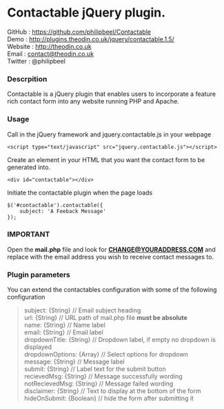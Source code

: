 Contactable jQuery plugin.
========================================================

GitHub  : https://github.com/philipbeel/Contactable<br/>
Demo    : http://plugins.theodin.co.uk/jquery/contactable.1.5/<br/>
Website : http://theodin.co.uk<br/>
Email   : contact@theodin.co.uk<br/>
Twitter : @philipbeel<br/>

### Descrpition
Contactable is a jQuery plugin that enables users to incorporate a feature rich contact form into any website running PHP and Apache.

### Usage
Call in the jQuery framework and jquery.contactable.js in your webpage

	<script type="text/javascript" src="jquery.contactable.js"></script>

Create an element in your HTML that you want the contact form to be generated into.

	<div id="contactable"></div>

Initiate the contactable plugin when the page loads

	$('#contactable').contactable({
  		subject: 'A Feeback Message'
 	});

### IMPORTANT
Open the **mail.php** file and look for **CHANGE@YOURADDRESS.COM** and replace with the email address you wish to receive contact messages to.

### Plugin parameters
You can extend the contactables configuration with some of the following configuration

>subject: {String}			 // Email subject heading<br/>
>url: {String}	 			 // URL path of mail.php file **must be absolute**<br/>
>name: {String} 		 	 // Name label<br/>
>email: {String} 			 // Email label<br/>
>dropdownTitle: {String}	 // Dropdown label, if empty no dropdown is displayed<br/>
>dropdownOptions: {Array}    // Select options for dropdown<br/>
>message: {String}			 // Message label<br/>
>submit: {String}	 		 // Label text for the submit button<br/>
>recievedMsg: {String} 	 	 // Message successfully wording<br/>
>notRecievedMsg: {String}    // Message failed wording<br/>
>disclaimer: {String} 		 // Text to display at the bottom of the form<br/>
>hideOnSubmit: {Boolean} 	 // hide the form after submitting it<br/>



